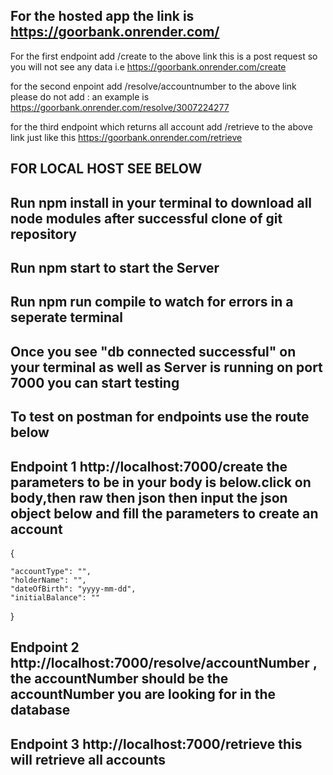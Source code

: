 ## For the hosted app the link is https://goorbank.onrender.com/

For the first endpoint add /create to the above link this is a post request so you will not see any data i.e https://goorbank.onrender.com/create

for the second enpoint add  /resolve/accountnumber  to the above link please do not add : an example is https://goorbank.onrender.com/resolve/3007224277

for the third endpoint which returns all account add  /retrieve to the above link just like this https://goorbank.onrender.com/retrieve

## FOR LOCAL HOST SEE BELOW

## Run npm install in your terminal to download all node modules after successful clone of git repository

## Run npm start to start the Server 

## Run npm run compile to watch for errors in a seperate terminal


## Once you see "db connected successful" on your terminal as well as Server is running on port 7000 you can start testing

## To test on postman for endpoints use the route below

## Endpoint 1 http://localhost:7000/create the parameters to be in your body is below.click on body,then raw then json then input the json object below and fill the parameters to create an account

{
    
    "accountType": "",
    "holderName": "",
    "dateOfBirth": "yyyy-mm-dd",
    "initialBalance": ""

}

## Endpoint 2 http://localhost:7000/resolve/accountNumber , the accountNumber should be the accountNumber you are looking for  in the database

## Endpoint 3 http://localhost:7000/retrieve this will retrieve all accounts
